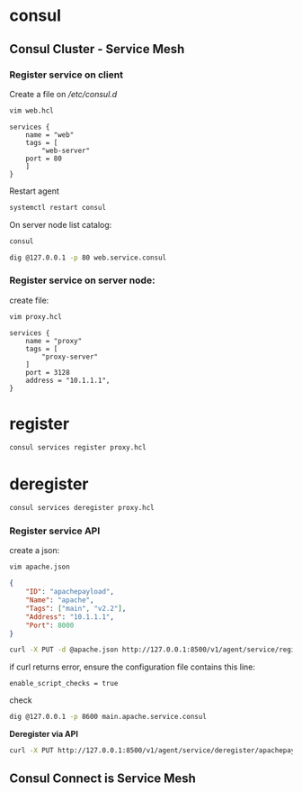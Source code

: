 # consul
## Consul Cluster - Service Mesh

### Register service on client

Create a file on */etc/consul.d*

```bash
vim web.hcl
```

```hcl
services {
    name = "web"
    tags = [
        "web-server"
    port = 80
    ]
}
```

Restart agent
```bash
systemctl restart consul
```

On server node list catalog:

```bash
consul
```

```bash
dig @127.0.0.1 -p 80 web.service.consul
```

### Register service on server node:

create file:

```bash
vim proxy.hcl
```

```hcl
services {
    name = "proxy"
    tags = [
        "proxy-server"
    ]
    port = 3128
    address = "10.1.1.1",
}
```

# register

```bash
consul services register proxy.hcl
```

# deregister

```bash
consul services deregister proxy.hcl
```


### Register service API

create a json:

```bash
vim apache.json
```

```json
{
    "ID": "apachepayload",
    "Name": "apache",
    "Tags": ["main", "v2.2"],
    "Address": "10.1.1.1",
    "Port": 8000
}
```

```bash
curl -X PUT -d @apache.json http://127.0.0.1:8500/v1/agent/service/register
```

if curl returns error, ensure the configuration file contains this line:

```text
enable_script_checks = true
```

check

```bash
dig @127.0.0.1 -p 8600 main.apache.service.consul
```

**Deregister via API**

```bash
curl -X PUT http://127.0.0.1:8500/v1/agent/service/deregister/apachepayload
```


## Consul Connect is Service Mesh